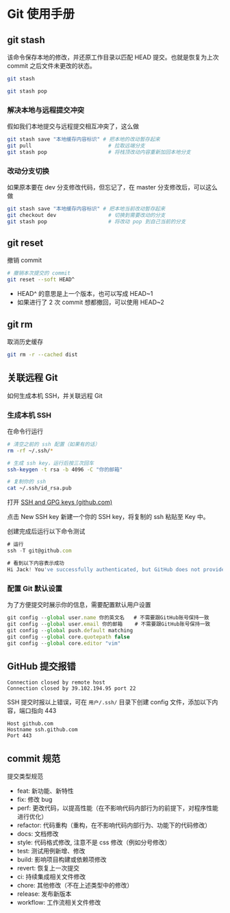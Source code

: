 # Git 使用手册

## git stash

该命令保存本地的修改，并还原工作目录以匹配 HEAD 提交。也就是恢复为上次 commit 之后文件未更改的状态。

```bash
git stash

git stash pop
```

### 解决本地与远程提交冲突

假如我们本地提交与远程提交相互冲突了，这么做

```bash
git stash save "本地缓存内容标识" # 把本地的改动暂存起来
git pull                         # 拉取远端分支
git stash pop                    # 将栈顶改动内容重新加回本地分支
```

### 改动分支切换

如果原本要在 dev 分支修改代码，但忘记了，在 master 分支修改后，可以这么做

```bash
git stash save "本地缓存内容标识" # 把本地当前改动暂存起来
git checkout dev                 # 切换到需要改动的分支
git stash pop                    # 将改动 pop 到自己当前的分支
```

## git reset

撤销 commit

```bash
# 撤销本次提交的 commit
git reset --soft HEAD^
```

- HEAD^ 的意思是上一个版本，也可以写成 HEAD~1
- 如果进行了 2 次 commit 想都撤回，可以使用 HEAD~2

## git rm

取消历史缓存

```bash
git rm -r --cached dist
```

## 关联远程 Git

如何生成本机 SSH，并关联远程 Git

### 生成本机 SSH

在命令行运行

```bash
# 清空之前的 ssh 配置（如果有的话）
rm -rf ~/.ssh/*

# 生成 ssh key，运行后按三次回车
ssh-keygen -t rsa -b 4096 -C "你的邮箱"

# 复制你的 ssh
cat ~/.ssh/id_rsa.pub
```

打开 [SSH and GPG keys (github.com)](https://github.com/settings/keys)

点击 New SSH key 新建一个你的 SSH key，将复制的 ssh 粘贴至 Key 中。

创建完成后运行以下命令测试
    
```jsx
# 运行
ssh -T git@github.com

# 看到以下内容表示成功
Hi Jack! You've successfully authenticated, but GitHub does not provide shell access.
```

### 配置 Git 默认设置

为了方便提交时展示你的信息，需要配置默认用户设置

```jsx
git config --global user.name 你的英文名   # 不需要跟GitHub账号保持一致
git config --global user.email 你的邮箱    # 不需要跟GitHub账号保持一致
git config --global push.default matching
git config --global core.quotepath false
git config --global core.editor "vim"
```

## GitHub 提交报错

```tsx
Connection closed by remote host
Connection closed by 39.102.194.95 port 22
```

SSH 提交时报以上错误，可在 `用户/.ssh/` 目录下创建 config 文件，添加以下内容，端口指向 443

```tsx
Host github.com
Hostname ssh.github.com
Port 443
```

## commit 规范

提交类型规范

- feat: 新功能、新特性
- fix: 修改 bug
- perf: 更改代码，以提高性能（在不影响代码内部行为的前提下，对程序性能进行优化）
- refactor: 代码重构（重构，在不影响代码内部行为、功能下的代码修改）
- docs: 文档修改
- style: 代码格式修改, 注意不是 css 修改（例如分号修改）
- test: 测试用例新增、修改
- build: 影响项目构建或依赖项修改
- revert: 恢复上一次提交
- ci: 持续集成相关文件修改
- chore: 其他修改（不在上述类型中的修改）
- release: 发布新版本
- workflow: 工作流相关文件修改